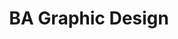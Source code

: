 ---
title: BA Graphic Design
type: Workshops
location: Kingston School of Art, London, UK
subtext:
dateFormat: # "year", otherwise will be displayed MM.YYYY
dateEnd: 2023-02-17
dateStart: 
url:
---